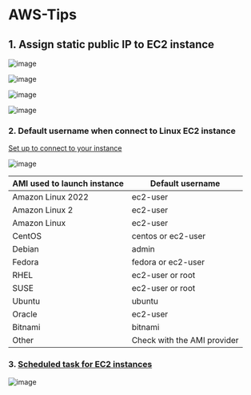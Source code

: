 # AWS-Tips

## 1. Assign static public IP to EC2 instance

![image](https://user-images.githubusercontent.com/96930989/231036352-f1ba0834-33e8-424c-8a47-a4292110019e.png)

![image](https://user-images.githubusercontent.com/96930989/231036417-b3ee047e-c14b-44bd-9cc1-06d88df67fce.png)

![image](https://user-images.githubusercontent.com/96930989/231036489-6a0fb6c0-dbef-46ea-a855-ee168edaca48.png)

![image](https://user-images.githubusercontent.com/96930989/231036622-a604b49e-962c-46a4-813d-e26c0b140594.png)


### 2. Default username when connect to Linux EC2 instance

[Set up to connect to your instance](https://docs.aws.amazon.com/AWSEC2/latest/UserGuide/connection-prereqs.html#connection-prereqs-get-info-about-instance)

![image](https://user-images.githubusercontent.com/96930989/231038428-269e1e24-9c78-44d2-956f-24adb555a885.png)

| AMI used to launch instance | Default username                   |
|-----------------------------|------------------------------------|
| Amazon Linux 2022          | ec2-user                           |
| Amazon Linux 2             | ec2-user                           |
| Amazon Linux               | ec2-user                           |
| CentOS                     | centos or ec2-user                 |
| Debian                     | admin                              |
| Fedora                     | fedora or ec2-user                 |
| RHEL                       | ec2-user or root                   |
| SUSE                       | ec2-user or root                   |
| Ubuntu                     | ubuntu                             |
| Oracle                     | ec2-user                           |
| Bitnami                    | bitnami                            |
| Other                      | Check with the AMI provider        |

### 3. [Scheduled task for EC2 instances](https://docs.aws.amazon.com/AWSEC2/latest/UserGuide/monitoring-instances-status-check_sched.html#reschedule-event)

![image](https://user-images.githubusercontent.com/96930989/231784470-e3d441bb-b9cc-49ca-90b2-9704a45edbaa.png)
